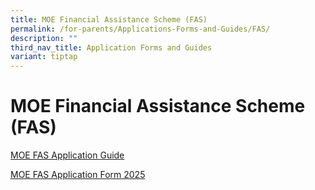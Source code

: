 ```yaml
---
title: MOE Financial Assistance Scheme (FAS)
permalink: /for-parents/Applications-Forms-and-Guides/FAS/
description: ""
third_nav_title: Application Forms and Guides
variant: tiptap
---
```

<h1><strong>MOE Financial Assistance Scheme (FAS)</strong></h1>
<p><a href="/files/MOE_FAS_APPLICATION_GUIDE.pdf" rel="noopener noreferrer nofollow" target="_blank">MOE FAS Application Guide</a>
</p>
<p><a href="/files/School Matter 2025/MOE_FAS_Application_Form_2025.pdf" rel="noopener nofollow" target="_blank">MOE FAS Application Form 2025</a>
</p>